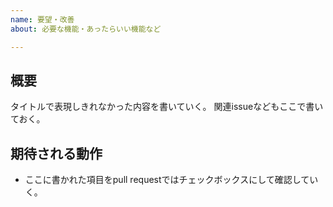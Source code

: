 ```yaml
---
name: 要望・改善
about: 必要な機能・あったらいい機能など

---
```


## 概要
タイトルで表現しきれなかった内容を書いていく。
関連issueなどもここで書いておく。

## 期待される動作
- ここに書かれた項目をpull requestではチェックボックスにして確認していく。
